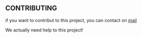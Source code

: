 ## CONTRIBUTING
if you want to contribut to this project, you can contact on [mail](mailto:contacthypll@gmail.com)

We actually need help to this project!
